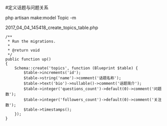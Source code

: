 #定义话题与问题关系

php artisan make:model Topic -m

2017_04_04_145418_create_topics_table.php
```
/**
 * Run the migrations.
 *
 * @return void
 */
public function up()
{
    Schema::create('topics', function (Blueprint $table) {
        $table->increments('id');
        $table->string('name')->comment('话题名称');
        $table->text('bio')->nullable()->comment('话题简介');
        $table->integer('questions_count')->default(0)->comment('问题数');
        $table->integer('followers_count')->default(0)->comment('关注数');
        $table->timestamps();
    });
}
```